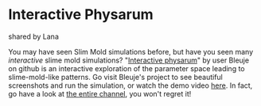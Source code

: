 # Interactive Physarum
shared by Lana

You may have seen Slim Mold simulations before, but have you seen many *interactive* slime mold simulations?
"[Interactive physarum](https://github.com/Bleuje/interactive-physarum)" by user Bleuje on github is an interactive exploration of the parameter space leading to slime-mold-like patterns.
Go visit Bleuje's project to see beautiful screenshots and run the simulation, or watch the demo video [here](https://www.youtube.com/watch?v=4hLtjlaVzsk).
In fact, go have a look at [the entire channel](https://www.youtube.com/@bleuje), you won't regret it!
